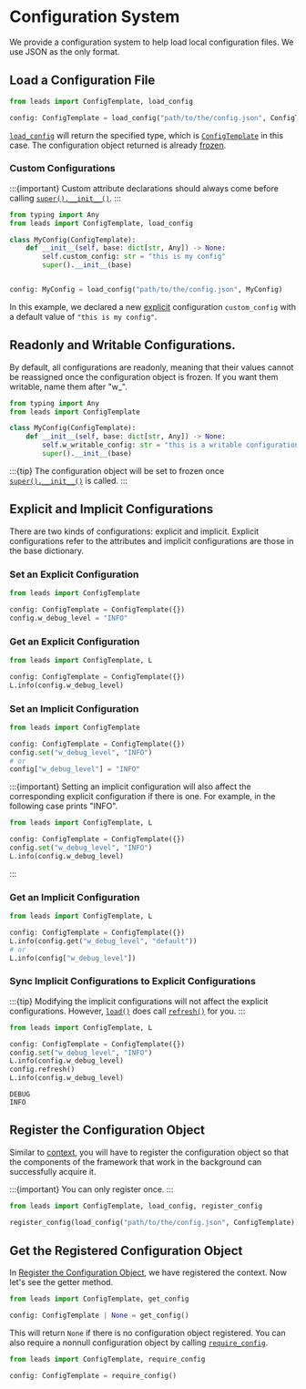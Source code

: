 # Configuration System

We provide a configuration system to help load local configuration files. We use JSON as the only format.

## Load a Configuration File

```python
from leads import ConfigTemplate, load_config

config: ConfigTemplate = load_config("path/to/the/config.json", ConfigTemplate)
```

[`load_config`](#leads.config.registry.load_config) will return the specified type, which is 
[`ConfigTemplate`](#leads.config.template.ConfigTemplate) in this case. The configuration object returned is already 
[frozen](#readonly-and-writable-configurations).

### Custom Configurations

:::{important}
Custom attribute declarations should always come before calling 
[`super().__init__()`](#leads.config.template.ConfigTemplate).
:::

```python
from typing import Any
from leads import ConfigTemplate, load_config

class MyConfig(ConfigTemplate):
    def __init__(self, base: dict[str, Any]) -> None:
        self.custom_config: str = "this is my config"
        super().__init__(base)


config: MyConfig = load_config("path/to/the/config.json", MyConfig)
```

In this example, we declared a new [explicit](#explicit-and-implicit-configurations) configuration `custom_config` with
a default value of `"this is my config"`.

## Readonly and Writable Configurations.

By default, all configurations are readonly, meaning that their values cannot be reassigned once the configuration
object is frozen. If you want them writable, name them after "w_".

```python
from typing import Any
from leads import ConfigTemplate

class MyConfig(ConfigTemplate):
    def __init__(self, base: dict[str, Any]) -> None:
        self.w_writable_config: str = "this is a writable configuration"
        super().__init__(base)
```

:::{tip}
The configuration object will be set to frozen once [`super().__init__()`](#leads.config.template.ConfigTemplate) is 
called.
:::

## Explicit and Implicit Configurations

There are two kinds of configurations: explicit and implicit. Explicit configurations refer to the attributes and 
implicit configurations are those in the base dictionary.

### Set an Explicit Configuration

```python
from leads import ConfigTemplate

config: ConfigTemplate = ConfigTemplate({})
config.w_debug_level = "INFO"
```

### Get an Explicit Configuration

```python
from leads import ConfigTemplate, L

config: ConfigTemplate = ConfigTemplate({})
L.info(config.w_debug_level)
```

### Set an Implicit Configuration

```python
from leads import ConfigTemplate

config: ConfigTemplate = ConfigTemplate({})
config.set("w_debug_level", "INFO")
# or
config["w_debug_level"] = "INFO"
```

:::{important}
Setting an implicit configuration will also affect the corresponding explicit configuration if there is one. For
example, in the following case prints "INFO".

```python
from leads import ConfigTemplate, L

config: ConfigTemplate = ConfigTemplate({})
config.set("w_debug_level", "INFO")
L.info(config.w_debug_level)
```

:::

### Get an Implicit Configuration

```python
from leads import ConfigTemplate, L

config: ConfigTemplate = ConfigTemplate({})
L.info(config.get("w_debug_level", "default"))
# or
L.info(config["w_debug_level"])
```

### Sync Implicit Configurations to Explicit Configurations

:::{tip}
Modifying the implicit configurations will not affect the explicit configurations. However,
[`load()`](#leads.config.template.ConfigTemplate.load) does call 
[`refresh()`](#leads.config.template.ConfigTemplate.refresh) for you.
:::

```python
from leads import ConfigTemplate, L

config: ConfigTemplate = ConfigTemplate({})
config.set("w_debug_level", "INFO")
L.info(config.w_debug_level)
config.refresh()
L.info(config.w_debug_level)
```

```shell
DEBUG
INFO
```

## Register the Configuration Object

Similar to [context](register_the_context), you will have to register the configuration object so that the components
of the framework that work in the background can successfully acquire it.

:::{important}
You can only register once.
:::

```python
from leads import ConfigTemplate, load_config, register_config

register_config(load_config("path/to/the/config.json", ConfigTemplate))
```

## Get the Registered Configuration Object

In [Register the Configuration Object](#register-the-configuration-object), we have registered the context. Now let's
see the getter method.

```python
from leads import ConfigTemplate, get_config

config: ConfigTemplate | None = get_config()
```

This will return `None` if there is no configuration object registered. You can also require a nonnull configuration
object by calling [`require_config`](#leads.config.registry.require_config).

```python
from leads import ConfigTemplate, require_config

config: ConfigTemplate = require_config()
```